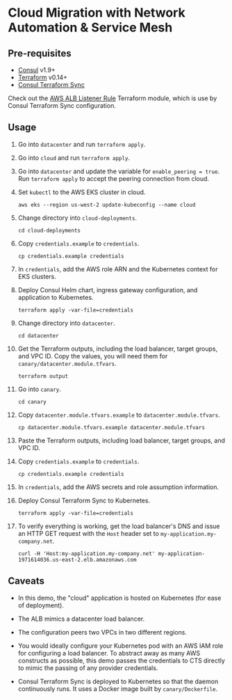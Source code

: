 # Cloud Migration with Network Automation & Service Mesh

## Pre-requisites

- [Consul](https://www.consul.io/downloads) v1.9+
- [Terraform](https://www.terraform.io/downloads.html) v0.14+
- [Consul Terraform Sync](https://github.com/hashicorp/consul-terraform-sync)

Check out the [AWS ALB Listener Rule](https://registry.terraform.io/modules/joatmon08/listener-rule/aws/latest) Terraform module, which is use by Consul Terraform Sync configuration.

## Usage

1. Go into `datacenter` and run `terraform apply`.

1. Go into `cloud` and run `terraform apply`.

1. Go into `datacenter` and update the variable for `enable_peering = true`.
   Run `terraform apply` to accept the peering connection from cloud.

1. Set `kubectl` to the AWS EKS cluster in cloud.
   ```shell
   aws eks --region us-west-2 update-kubeconfig --name cloud
   ```

1. Change directory into `cloud-deployments`.
   ```shell
   cd cloud-deployments
   ```

1. Copy `credentials.example` to `credentials`.
   ```shell
   cp credentials.example credentials
   ```

1. In `credentials`, add the AWS role ARN and the Kubernetes context for EKS clusters.

1. Deploy Consul Helm chart, ingress gateway configuration, and application to Kubernetes.
   ```shell
   terraform apply -var-file=credentials
   ```

1. Change directory into `datacenter`.
   ```shell
   cd datacenter
   ```

1. Get the Terraform outputs, including the load balancer, target groups, and VPC ID.
   Copy the values, you will need them for `canary/datacenter.module.tfvars`.
   ```shell
   terraform output
   ```

1. Go into `canary`.
   ```shell
   cd canary
   ```

1. Copy `datacenter.module.tfvars.example` to `datacenter.module.tfvars`.
   ```shell
   cp datacenter.module.tfvars.example datacenter.module.tfvars
   ```

1. Paste the Terraform outputs, including load balancer, target groups, and VPC ID.

1. Copy `credentials.example` to `credentials`.
   ```shell
   cp credentials.example credentials
   ```

1. In `credentials`, add the AWS secrets and role assumption information.

1. Deploy Consul Terraform Sync to Kubernetes.
   ```shell
   terraform apply -var-file=credentials
   ```

1. To verify everything is working, get the load balancer's DNS and issue
   an HTTP GET request with the `Host` header set to `my-application.my-company.net`.
   ```shell
   curl -H 'Host:my-application.my-company.net' my-application-1971614036.us-east-2.elb.amazonaws.com
   ```

## Caveats

- In this demo, the "cloud" application is hosted on Kubernetes (for ease of deployment).

- The ALB mimics a datacenter load balancer.

- The configuration peers two VPCs in two different regions.

- You would ideally configure your Kubernetes pod with an AWS IAM role
  for configuring a load balancer. To abstract away as many AWS constructs as possible,
  this demo passes the credentials to CTS directly to mimic the passing of any
  provider credentials.

- Consul Terraform Sync is deployed to Kubernetes so that the daemon continuously
  runs. It uses a Docker image built by `canary/Dockerfile`.